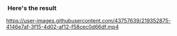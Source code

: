 ###  Here's the result


https://user-images.githubusercontent.com/43757639/219352875-4146e7af-3f15-4d02-af12-f58cec0d66df.mp4

